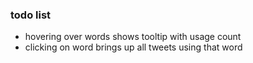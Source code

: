 ### todo list

-   hovering over words shows tooltip with usage count
-   clicking on word brings up all tweets using that word
